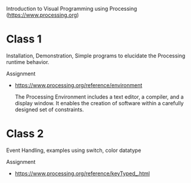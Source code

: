 Introduction to Visual Programming using Processing (https://www.processing.org)

# Class 1
Installation, Demonstration, Simple programs to elucidate the Processing runtime behavior.

Assignment

* https://www.processing.org/reference/environment

    The Processing Environment includes a text editor, a compiler, and a display window. It enables the creation of software within a carefully designed set of constraints.

# Class 2
Event Handling, examples using switch, color datatype

Assignment

* https://www.processing.org/reference/keyTyped_.html
